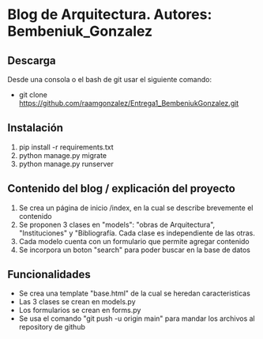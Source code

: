 # Blog de Arquitectura. Autores: Bembeniuk_Gonzalez #

## Descarga ##
Desde una consola o el bash de git usar el siguiente comando:
- git clone https://github.com/raamgonzalez/Entrega1_BembeniukGonzalez.git

## Instalación ##
1. pip install -r requirements.txt
2. python manage.py migrate
3. python manage.py runserver

## Contenido del blog / explicación del proyecto ##
1. Se crea un página de inicio /index, en la cual se describe brevemente el contenido
2. Se proponen 3 clases en "models": "obras de Arquitectura", "Instituciones" y "Bibliografía. Cada clase es independiente de las otras.
3. Cada modelo cuenta con un formulario que permite agregar contenido
4. Se incorpora un boton "search" para poder buscar en la base de datos

## Funcionalidades ##
- Se crea una template "base.html" de la cual se heredan caracteristicas
- Las 3 clases se crean en models.py
- Los formularios se crean en forms.py
- Se usa el comando "git push -u origin main" para mandar los archivos al repository de github
